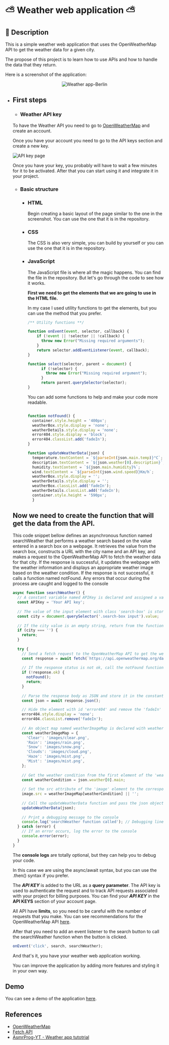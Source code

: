 # ⛅ Weather web application ⛅

## 📑 Description

This is a simple weather web application that uses the OpenWeatherMap API to get the weather data for a given city. 

The propose of this project is to learn how to use 
APIs and how to handle the data that they return.

Here is a screenshot of the application:

<div align="center">

![Weather app-Berlin](image-3.png)

</div>

##

- ## First steps
  
    - ### Weather API key
  
    To have the Weather API you need to go to [OpenWeatherMap](https://openweathermap.org/) and create an account.

    Once you have your account you need to go to the API keys section and create a new key.

    ![API key page](image-2.png)

    Once you have your key, you probably will have to wait a few minutes for it to be activated. After that you can start using it and integrate it in your project.

    - ### Basic structure
      - ### HTML
        
        Begin creating a basic layout of the page similar to the one in the screenshot. You can use the one that it is in the repository.
         
      - ### CSS
        
        The CSS is also very simple, you can build by yourself or you can use the one that it is in the repository.

      - ### JavaScript

        The JavaScript file is where all the magic happens. You can find the file in the repository. But let's go through the code to see how it works.
        
        **First we need to get the elements that we are going to use in the HTML file.**

        In my case I used utility functions to get the elements, but you can use the method that you prefer.

        ```javascript
        /** Utility functions **/
        
        function onEvent(event, selector, callback) {
            if (!event || !selector || !callback) {
              throw new Error("Missing required arguments");
            }
            return selector.addEventListener(event, callback);
        }

        function select(selector, parent = document) {
              if (!selector) {
                throw new Error("Missing required argument");
              }
              return parent.querySelector(selector);
        }

        ```

        You can add some functions to help and make your code more readable.

        ```javascript

        function notFound() {
          container.style.height = '400px';
          weatherBox.style.display = 'none';
          weatherDetails.style.display = 'none';
          error404.style.display = 'block';
          error404.classList.add('fadeIn');
        }
        
        function updateWeatherData(json) {
          temperature.textContent = `${parseInt(json.main.temp)}°C`;
          description.textContent = `${json.weather[0].description}`;
          humidity.textContent = `${json.main.humidity}%`;
          wind.textContent = `${parseInt(json.wind.speed)}Km/h`;
          weatherBox.style.display = '';
          weatherDetails.style.display = '';
          weatherBox.classList.add('fadeIn');
          weatherDetails.classList.add('fadeIn');
          container.style.height = '590px';
          }
        ```
        
  
  ## **Now we need to create the function that will get the data from the API.**

       
  This code snippet bellow defines an asynchronous function named searchWeather that performs a weather search based on the value entered in a search box on a webpage. It retrieves the value from the search box, constructs a URL with the city name and an API key, and makes a request to the OpenWeatherMap API to fetch the weather data for that city. If the response is successful, it updates the webpage with the weather information and displays an appropriate weather image based on the weather condition. If the response is not successful, it calls a function named notFound. Any errors that occur during the process are caught and logged to the console
  ```javascript
  async function searchWeather() {
    // A constant variable named APIKey is declared and assigned a value
    const APIKey = 'Your API key';
    
    // The value of the input element with class 'search-box' is stored in the constant variable city
    const city = document.querySelector('.search-box input').value;
    
    // If the city value is an empty string, return from the function
    if (city === '') {
      return;
    }
    
    try {
      // Send a fetch request to the OpenWeatherMap API to get the weather data for the specified city
      const response = await fetch(`https://api.openweathermap.org/data/2.5/weather?q=${city}&units=metric&appid=${APIKey}`);
    
      // If the response status is not ok, call the notFound function and return from the function
      if (!response.ok) {
        notFound();
        return;
      }
      
      // Parse the response body as JSON and store it in the constant variable json
      const json = await response.json();

      // Hide the element with id 'error404' and remove the 'fadeIn' class from it
      error404.style.display = 'none';
      error404.classList.remove('fadeIn');
    
      // An object map named weatherImageMap is declared with weather conditions as keys and image paths as values
      const weatherImageMap = {
        'Clear': 'images/clear.png',
        'Rain': 'images/rain.png',
        'Snow': 'images/snow.png',
        'Clouds': 'images/cloud.png',
        'Haze': 'images/mist.png',
        'Mist': 'images/mist.png',
      };
    
      // Get the weather condition from the first element of the 'weather' array in the JSON response
      const weatherCondition = json.weather[0].main;
      
      // Set the src attribute of the 'image' element to the corresponding image path from the weatherImageMap, or an empty string if not found
      image.src = weatherImageMap[weatherCondition] || '';
      
      // Call the updateWeatherData function and pass the json object as an argument
      updateWeatherData(json);
      
      // Print a debugging message to the console
      console.log('searchWeather function called'); // Debugging line
    } catch (error) {
      // If an error occurs, log the error to the console
      console.error(error);
    }
  }
  ```
  The **console logs** are totally optional, but they can help you to debug your code.
  
  In this case we are using the async/await syntax, but you can use the .then() syntax if you prefer.

  The **_API KEY_** is added to the URL as a **query parameter**. The API key is used to authenticate the request and to track API requests associated with your project for billing purposes. You can find your **_API KEY_** in the **API KEYS** section of your account page.

  All API have **limits**, so you need to be careful with the number of requests that you make. You can see recommendations for the OpenWeatherMap API [here](https://openweathermap.org/appid#use).

  After that you need to add an event listener to the search button to call the searchWeather function when the button is clicked.

  ```javascript
  onEvent('click', search, searchWeather);
  ```
  And that's it, you have your weather web application working.

  You can improve the application by adding more features and styling it in your own way.

## Demo

You can see a demo of the application [here](https://marcelolop.github.io/weather_app/).

## References

- [OpenWeatherMap](https://openweathermap.org/)
- [Fetch API](https://developer.mozilla.org/en-US/docs/Web/API/Fetch_API)
- [AsmrProg-YT - Weather app tutotrial ](https://github.com/AsmrProg-YT/100-days-of-javascript/tree/master/Day%20%2310%20-%20Weather%20App)
